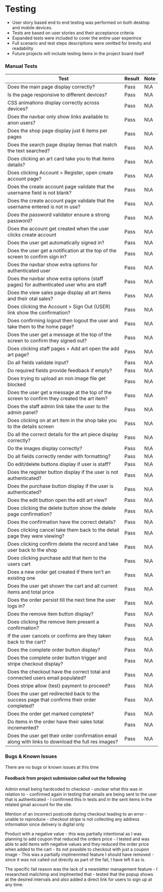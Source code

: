 # Testing

* User story based end to end testing was performed on both desktop and mobile devices.
* Tests are based on user stories and their acceptance criteria
* Expanded tests were included to cover the entire user experince
* Full scenario and test steps descriptions were omitted for brevity and readability
* Future projects will include testing items in the project board itself

### Manual Tests

|Test| Result | Note
|--|--|--|
| Does the main page display correctly? | Pass | N\A |
| Is the page responsive to different devices? | Pass | N\A |
| CSS animations display correctly across devices? | Pass | N\A |
| Does the navbar only show links available to anon users? | Pass | N\A |
| Does the shop page display just 6 items per pages | Pass | N\A |
| Does the search page display itemas that match the text searched? | Pass | N\A |
| Does clicking an art card take you to that items details? | Pass | N\A |
| Does clicking Account > Register, open create account page? | Pass | N\A |
| Does the create account page validate that the username field is not blank? | Pass | N\A |
| Does the create account page validate that the username entered is not in use? | Pass | N\A |
| Does the password validator ensure a strong password? | Pass | N\A |
| Does the account get created when the user clicks create account | Pass | N\A |
| Does the user get automatically signed in? | Pass | N\A |
| Does the user get a notification at the top of the screen to confirm sign in? | Pass | N\A |
| Does the navbar show extra options for authenticated user | Pass | N\A |
| Does the navbar show extra options (staff pages) for authenticated user who are staff | Pass | N\A |
| Does the view sales page display all art items and their otal sales? | Pass | N\A |
| Does clicking the Account > Sign Out (USER) link show the confirmation? | Pass | N\A |
| Does confirming logout then logout the user and take them to the home page?| Pass | N\A |
| Does the user get a message at the top of the screen to confirm they signed out? | Pass | N\A |
| Does clicking staff pages > Add art open the add art page?  | Pass | N\A |
| Do all fields validate input? | Pass | N\A |
| Do required fields provide feedback if empty? | Pass | N\A |
| Does trying to upload an non image file get blocked| Pass | N\A |
| Does the user get a message at the top of the screen to confirm they created the art item?  | Pass | N\A |
| Does the staff admin link take the user to the admin panel? | Pass | N\A |
| Does clicking on at art item in the shop take you to the details screen | Pass | N\A |
| Do all the correct details for the art piece display correctly? | Pass | N\A |
| Do the images display correctly? | Pass | N\A |
| Do all fields correctly render with formatting? | Pass | N\A |
| Do edit/delete buttons display if user is staff? | Pass | N\A |
| Does the register button display if the user is not authenticated? | Pass | N\A |
| Does the purchase button display if the user is authenticated? | Pass | N\A |
| Does the edit button open the edit art view? | Pass | N\A |
| Does clicking the delete button show the delete page confirmation? | Pass | N\A |
| Does the confirmation have the correct details? | Pass | N\A |
| Does clicking cancel take them back to the detail page they were viewing? | Pass | N\A |
| Does clicking confirm delete the record and take user back to the shop | Pass | N\A |
| Does clicking purchase add that item to the users cart | Pass | N\A |
| Does a new order get created if there isn't an existing one | Pass | N\A |
| Does the user get shown the cart and all current items and total price | Pass | N\A |
| Does the order persist till the next time the user logs in? | Pass | N\A |
| Does the remove item button display? | Pass | N\A |
| Does clicking the remove item present a confirmation? | Pass | N\A |
| If the user cancels or confirms are they taken back to the cart? | Pass | N\A |
| Does the complete order button display? | Pass | N\A |
| Does the complete order button trigger and stripe checkout display? | Pass | N\A |
| Does the checkout have the correct total and connected users email populated? | Pass | N\A |
| Does stripe allow (test) payment to proceed? | Pass | N\A |
| Does the user get redirected back to the success page that confirms their order completed? | Pass | N\A |
| Does the order get marked complete? | Pass | N\A |
| Do items in the order have their sales total incremented? | Pass | N\A |
| Does the user get their order confirmation email along with links to download the full res images? | Pass | N\A |

### Bugs & Known Issues

There are no bugs or known issues at this time

#### Feedback from project submission called out the following

Admin email being hardcoded to checkout - unclear what this was in relation to - confirmed again in testing that emails are being sent to the user that is authenticated - I confirmed this in tests and in the sent items in the related gmail account for the site.

Mention of an incorrect postcode during checkout leading to an error - unable to reproduce - checkout stripe is not collecting any address information since delivery is digital only

Product with a negative value - this was partially intentional as I was planning to add coupon that reduced the orders price - I tested and was able to add items with negative values and they reduced the order price when added to the cart - Its not possible to checkout with just a coupon image - This was a partially implmenmted feature I should have removed - since it was not called out directly as part of the fail, I have left it as is.

The specific fail reason was the lack of a newsletter management feature - I researched mailchimp and implmented that - tested that the popup shows at the desired intervals and also added a direct link for users to sign up at any time.


